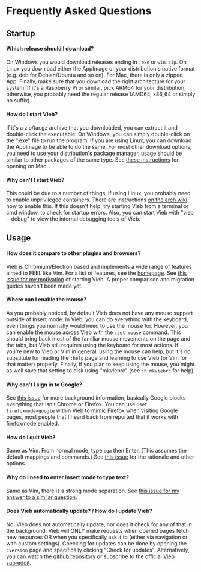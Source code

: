 Frequently Asked Questions
==========================

## Startup

#### Which release should I download?

On Windows you would download releases ending in `.exe` or `win.zip`.
On Linux you download either the AppImage or your distribution's native format (e.g. deb for Debian/Ubuntu and so on).
For Mac, there is only a zipped App.
Finally, make sure that you download the right architecture for your system.
If it's a Raspberry Pi or similar, pick ARM64 for your distribution,
otherwise, you probably need the regular release (AMD64, x86_64 or simply no suffix).

#### How do I start Vieb?

If it's a zip/tar.gz archive that you downloaded, you can extract it and double-click the executable.
On Windows, you can simply double-click on the ".exe" file to run the program.
If you are using Linux, you can download the AppImage to be able to do the same.
For most other download options, you need to use your distribution's package manager,
usage should be similar to other packages of the same type.
See [these instructions](https://support.apple.com/guide/mac-help/open-a-mac-app-from-an-unidentified-developer-mh40616/mac) for opening on Mac.

#### Why can't I start Vieb?

This could be due to a number of things, if using Linux, you probably need to enable unprivileged containers.
There are instructions [on the arch wiki](https://wiki.archlinux.org/index.php/Linux_Containers#Enable_support_to_run_unprivileged_containers_(optional)) how to enable this.
If this doesn't help, try starting Vieb from a terminal or cmd window, to check for startup errors.
Also, you can start Vieb with "vieb --debug" to view the internal debugging tools of Vieb.

## Usage

#### How does it compare to other plugins and browsers?

Vieb is Chromium/Electron based and implements a wide range of features aimed to FEEL like Vim.
For a list of features, see the [homepage](https://vieb.dev/features).
See [this issue for my motivation](https://github.com/Jelmerro/Vieb/issues/83) of starting Vieb.
A proper comparison and migration guides haven't been made yet.

#### Where can I enable the mouse?

As you probably noticed, by default Vieb does not have any mouse support outside of Insert mode.
In Vieb, you can do everything with the keyboard, even things you normally would need to use the mouse for.
However, you can enable the mouse across Vieb with the `:set mouse` command.
This should bring back most of the familiar mouse movements on the page and the tabs,
but Vieb still requires using the keyboard for most actions.
If you're new to Vieb or Vim in general, using the mouse can help,
but it's no substitute for reading the `:help` page and learning to use Vieb (or Vim for that matter) properly.
Finally, if you plan to keep using the mouse, you might as well save that setting to disk using "mkviebrc" (see `:h mkviebrc` for help).

#### Why can't I sign in to Google?

See [this issue](https://github.com/Jelmerro/Vieb/issues/50) for more background information,
basically Google blocks everything that isn't Chrome or Firefox.
You can use `:set firefoxmode=google` within Vieb to mimic Firefox when visiting Google pages,
most people that I heard back from reported that it works with firefoxmode enabled.

#### How do I quit Vieb?

Same as Vim. From normal mode, type `:qa` then Enter. (This assumes the default mappings and commands.)
See [this issue](https://github.com/Jelmerro/Vieb/issues/65) for the rationale and other options.

#### Why do I need to enter Insert mode to type text?

Same as Vim, there is a strong mode separation.
See [this issue for my answer to a similar question](https://github.com/Jelmerro/Vieb/issues/63).

#### Does Vieb automatically update? / How do I update Vieb?

No, Vieb does not automatically update, nor does it check for any of that in the background.
Vieb will ONLY make requests when opened pages fetch new resources
OR when you specifically ask it to (either via navigation or with custom settings).
Checking for updates can be done by opening the `:version` page and specifically clicking "Check for updates".
Alternatively, you can watch the [github repository](https://github.com/Jelmerro/Vieb)
or subscribe to the official [Vieb subreddit](https://reddit.com/r/vieb).
